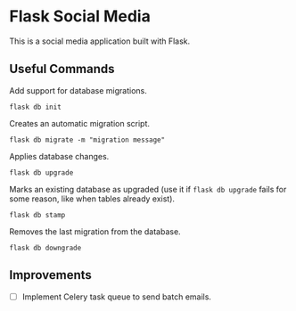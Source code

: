 # Flask Social Media

This is a social media application built with Flask.

## Useful Commands

Add support for database migrations.

`flask db init`

Creates an automatic migration script.

`flask db migrate -m "migration message"`

Applies database changes.

`flask db upgrade`

Marks an existing database as upgraded (use it if `flask db upgrade` fails for some reason, like when tables already exist).

`flask db stamp`

Removes the last migration from the database.

`flask db downgrade`

## Improvements

- [ ] Implement Celery task queue to send batch emails.
